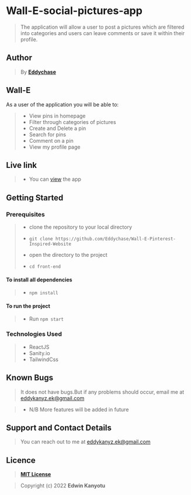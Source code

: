# Wall-E-social-pictures-app

> The application will allow a user to post a pictures which are filtered into categories and users can leave comments or save it within their profile.

## Author

> By **[Eddychase](https://github.com/Eddychase)**

## Wall-E

As a user of the application you will be able to:

> - View pins in homepage
> - Filter through categories of pictures
> - Create and Delete a pin
> - Search for pins
> - Comment on a pin
> - View my profile page

## Live link

> - You can [view](https://happy-colden-cc369a.netlify.app) the app

## Getting Started

### Prerequisites

> - clone the repository to your local directory
>
> * `git clone https://github.com/Eddychase/Wall-E-Pinterest-Inspired-Website`
>
> - open the directory to the project
>
> * `cd front-end`

#### To install all dependencies

> - `npm install`


#### To run the project

> - Run `npm start` 


### Technologies Used

> - ReactJS
> - Sanity.io
> - TailwindCss

## Known Bugs

> It does not have bugs.But if any problems should occur, email me at eddykanyz.ek@gmail.com

> - N/B More features will be added in future

## Support and Contact Details

> You can reach out to me at eddykanyz.ek@gmail.com

## Licence

> **[MIT License](LICENSE)**

> Copyright (c) 2022 **Edwin Kanyotu**
